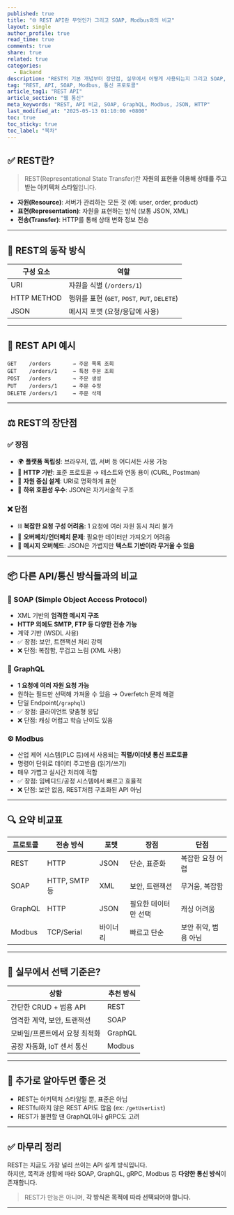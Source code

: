 ```yaml
---
published: true
title: "🌐 REST API란 무엇인가 그리고 SOAP, Modbus와의 비교"
layout: single
author_profile: true
read_time: true
comments: true
share: true
related: true
categories:
  - Backend
description: "REST의 기본 개념부터 장단점, 실무에서 어떻게 사용되는지 그리고 SOAP, GraphQL, Modbus와 어떤 차이가 있는지를 쉽게 정리했습니다."
tag: "REST, API, SOAP, Modbus, 통신 프로토콜"
article_tag1: "REST API"
article_section: "웹 통신"
meta_keywords: "REST, API 비교, SOAP, GraphQL, Modbus, JSON, HTTP"
last_modified_at: "2025-05-13 01:10:00 +0800"
toc: true
toc_sticky: true
toc_label: "목차"
---
```


## ✅ REST란?

> REST(Representational State Transfer)란 **자원의 표현을 이용해 상태를 주고받는 아키텍처 스타일**입니다.

- **자원(Resource)**: 서버가 관리하는 모든 것 (예: user, order, product)
- **표현(Representation)**: 자원을 표현하는 방식 (보통 JSON, XML)
- **전송(Transfer)**: HTTP를 통해 상태 변화 정보 전송

---

## 🧪 REST의 동작 방식

| 구성 요소 | 역할 |
|-----------|------|
| URI       | 자원을 식별 (`/orders/1`) |
| HTTP METHOD | 행위를 표현 (`GET`, `POST`, `PUT`, `DELETE`) |
| JSON       | 메시지 포맷 (요청/응답에 사용) |

---

## 🎯 REST API 예시

```
GET    /orders       → 주문 목록 조회
GET    /orders/1     → 특정 주문 조회
POST   /orders       → 주문 생성
PUT    /orders/1     → 주문 수정
DELETE /orders/1     → 주문 삭제
```

---

## ⚖️ REST의 장단점

### ✅ 장점

- 🌍 **플랫폼 독립성**: 브라우저, 앱, 서버 등 어디서든 사용 가능
- 🔗 **HTTP 기반**: 표준 프로토콜 → 테스트와 연동 용이 (CURL, Postman)
- 🎯 **자원 중심 설계**: URI로 명확하게 표현
- 🔄 **하위 호환성 우수**: JSON은 자기서술적 구조

### ❌ 단점

- ⛓ **복잡한 요청 구성 어려움**: 1 요청에 여러 자원 동시 처리 불가
- 🔂 **오버페치/언더페치 문제**: 필요한 데이터만 가져오기 어려움
- 🧱 **메시지 오버헤드**: JSON은 가볍지만 **텍스트 기반이라 무거울 수 있음**

---

## 📦 다른 API/통신 방식들과의 비교

### 🧼 SOAP (Simple Object Access Protocol)

- XML 기반의 **엄격한 메시지 구조**
- **HTTP 외에도 SMTP, FTP 등 다양한 전송 가능**
- 계약 기반 (WSDL 사용)
- ✅ 장점: 보안, 트랜잭션 처리 강력  
- ❌ 단점: 복잡함, 무겁고 느림 (XML 사용)

### 🧪 GraphQL

- **1 요청에 여러 자원 요청 가능**
- 원하는 필드만 선택해 가져올 수 있음 → Overfetch 문제 해결
- 단일 Endpoint(`/graphql`)
- ✅ 장점: 클라이언트 맞춤형 응답
- ❌ 단점: 캐싱 어렵고 학습 난이도 있음

### ⚙️ Modbus

- 산업 제어 시스템(PLC 등)에서 사용되는 **직렬/이더넷 통신 프로토콜**
- 명령어 단위로 데이터 주고받음 (읽기/쓰기)
- 매우 가볍고 실시간 처리에 적합
- ✅ 장점: 임베디드/공정 시스템에서 빠르고 효율적
- ❌ 단점: 보안 없음, REST처럼 구조화된 API 아님

---

## 🔍 요약 비교표

| 프로토콜 | 전송 방식 | 포맷 | 장점 | 단점 |
|----------|-----------|------|------|------|
| REST     | HTTP      | JSON | 단순, 표준화 | 복잡한 요청 어렵 |
| SOAP     | HTTP, SMTP 등 | XML | 보안, 트랜잭션 | 무거움, 복잡함 |
| GraphQL  | HTTP      | JSON | 필요한 데이터만 선택 | 캐싱 어려움 |
| Modbus   | TCP/Serial | 바이너리 | 빠르고 단순 | 보안 취약, 범용 아님 |

---

## 📌 실무에서 선택 기준은?

| 상황 | 추천 방식 |
|------|------------|
| 간단한 CRUD + 범용 API | REST |
| 엄격한 계약, 보안, 트랜잭션 | SOAP |
| 모바일/프론트에서 요청 최적화 | GraphQL |
| 공장 자동화, IoT 센서 통신 | Modbus |

---

## 🧠 추가로 알아두면 좋은 것

- REST는 아키텍처 스타일일 뿐, 표준은 아님
- RESTful하지 않은 REST API도 많음 (ex: `/getUserList`)
- REST가 불편할 땐 GraphQL이나 gRPC도 고려

---

## ✅ 마무리 정리

REST는 지금도 가장 널리 쓰이는 API 설계 방식입니다.  
하지만, 목적과 상황에 따라 SOAP, GraphQL, gRPC, Modbus 등 **다양한 통신 방식**이 존재합니다.

> REST가 만능은 아니며, **각 방식은 목적에 따라 선택되어야 합니다.**

---